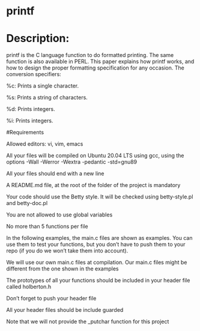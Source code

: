 # printf

# Description:

printf is the C language function to do formatted printing. The same function is also available in PERL. This paper
explains how printf works, and how to design the proper formatting specification for any occasion.
The conversion specifiers:

%c: Prints a single character.

%s: Prints a string of characters.

%d: Prints integers.

%i: Prints integers.

#Requirements

Allowed editors: vi, vim, emacs

All your files will be compiled on Ubuntu 20.04 LTS using gcc, using the options -Wall -Werror -Wextra -pedantic
-std=gnu89

All your files should end with a new line

A README.md file, at the root of the folder of the project is mandatory

Your code should use the Betty style. It will be checked using betty-style.pl and betty-doc.pl

You are not allowed to use global variables

No more than 5 functions per file

In the following examples, the main.c files are shown as examples. You can use them to test your functions, but you
don’t have to push them to your repo (if you do we won’t take them into account). 

We will use our own main.c files at compilation. Our main.c files might be different from the one shown in the examples

The prototypes of all your functions should be included in your header file called holberton.h

Don’t forget to push your header file

All your header files should be include guarded

Note that we will not provide the _putchar function for this project